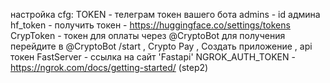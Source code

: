 настройка cfg: 
  TOKEN - телеграм токен вашего бота
  admins - id админа
  hf_token - получить токен - https://huggingface.co/settings/tokens
  CrypToken - токен для оплаты через @CryptoBot 
    для получения перейдите в @CryptoBot /start ,  Crypto Pay ,  Создать приложение , api токен
  FastServer - ссылка на сайт 'Fastapi'
  NGROK_AUTH_TOKEN  - https://ngrok.com/docs/getting-started/ (step2)
